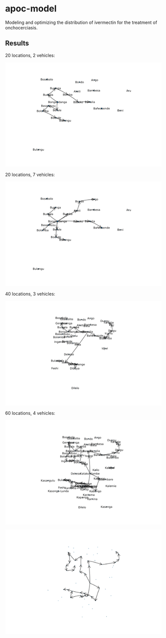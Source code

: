 # apoc-model
Modeling and optimizing the distribution of ivermectin for the treatment of onchocerciasis.

## Results

20 locations, 2 vehicles:

![ivermectin_delivery_20_2](results/ivermectin_delivery_20_2.png)

20 locations, 7 vehicles:

![ivermectin_delivery_20_7](results/ivermectin_delivery_20_7.png)

40 locations, 3 vehicles:

![ivermectin_delivery_40_3](results/ivermectin_delivery_40_3.png)

60 locations, 4 vehicles:

![ivermectin_delivery_60_4](results/ivermectin_delivery_60_4.png)

![ivermectin_delivery_60_4_clean](results/ivermectin_delivery_60_4_clean.png)
